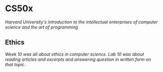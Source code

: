 # CS50x
 *Harvard University's introduction to the intellectual enterprises of computer science and the art of programming*
 
## Ethics

*Week 10 was all about ethics in computer science. Lab 10 was about reading articles and excerpts and answering question in written form on that topic.*